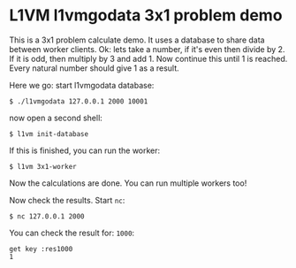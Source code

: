 L1VM l1vmgodata 3x1 problem demo
================================
This is a 3x1 problem calculate demo.
It uses a database to share data between worker clients.
Ok: lets take a number, if it's even then divide by 2.
If it is odd, then multiply by 3 and add 1.
Now continue this until 1 is reached.
Every natural number should give 1 as a result.

Here we go:
start l1vmgodata database:

```
$ ./l1vmgodata 127.0.0.1 2000 10001
```

now open a second shell:

```
$ l1vm init-database 
```

If this is finished, you can run the worker:

```
$ l1vm 3x1-worker
```

Now the calculations are done. You can run multiple workers too!

Now check the results. Start ```nc```:

```
$ nc 127.0.0.1 2000
```

You can check the result for: ```1000```:

```
get key :res1000
1
```


